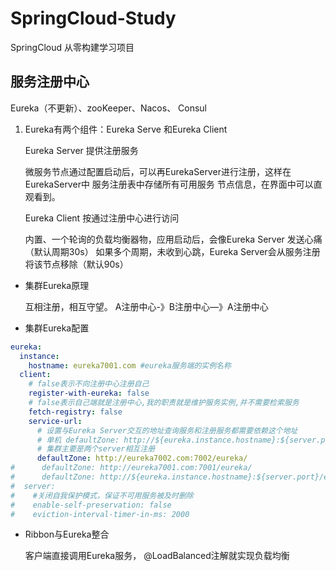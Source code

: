 # SpringCloud-Study
SpringCloud 从零构建学习项目
## 服务注册中心
Eureka（不更新）、zooKeeper、Nacos、 Consul 

1. Eureka有两个组件：Eureka Serve 和Eureka Client
   
   Eureka Server 提供注册服务  
   
   微服务节点通过配置启动后，可以再EurekaServer进行注册，这样在EurekaServer中 服务注册表中存储所有可用服务
   节点信息，在界面中可以直观看到。  
   
   Eureka Client 按通过注册中心进行访问
   
   内置、一个轮询的负载均衡器物，应用启动后，会像Eureka Server 发送心痛（默认周期30s）
   如果多个周期，未收到心跳，Eureka Server会从服务注册将该节点移除（默认90s）
   
* 集群Eureka原理
  
  互相注册，相互守望。 A注册中心-》B注册中心—》A注册中心

* 集群Eureka配置

```yml
eureka:
  instance:
    hostname: eureka7001.com #eureka服务端的实例名称
  client:
    # false表示不向注册中心注册自己
    register-with-eureka: false
    # false表示自己端就是注册中心,我的职责就是维护服务实例,并不需要检索服务
    fetch-registry: false
    service-url:
      # 设置与Eureka Server交互的地址查询服务和注册服务都需要依赖这个地址
      # 单机 defaultZone: http://${eureka.instance.hostname}:${server.port}/eureka/
      # 集群主要是两个server相互注册
      defaultZone: http://eureka7002.com:7002/eureka/
#      defaultZone: http://eureka7001.com:7001/eureka/
#      defaultZone: http://${eureka.instance.hostname}:${server.port}/eureka/
#  server:
#    #关闭自我保护模式，保证不可用服务被及时删除
#    enable-self-preservation: false
#    eviction-interval-timer-in-ms: 2000
```   
 * Ribbon与Eureka整合
   
   客户端直接调用Eureka服务， @LoadBalanced注解就实现负载均衡
  
 
    